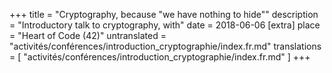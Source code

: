 +++
title = "Cryptography, because \"we have nothing to hide\""
description = "Introductory talk to cryptography, with"
date = 2018-06-06
[extra]
place = "Heart of Code (42)"
untranslated = "activités/conférences/introduction_cryptographie/index.fr.md"
translations = [
    "activités/conférences/introduction_cryptographie/index.fr.md"
]
+++
